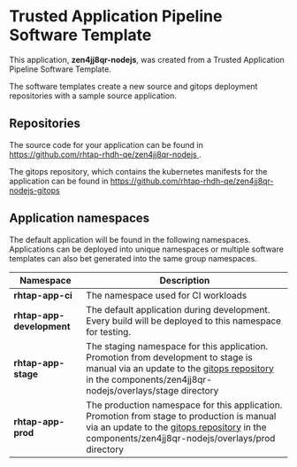 # Trusted Application Pipeline Software Template

This application, **zen4jj8qr-nodejs**, was created from a Trusted Application Pipeline Software Template.

The software templates create a new source and gitops deployment repositories with a sample source application. 

## Repositories

The source code for your application can be found in [https://github.com/rhtap-rhdh-qe/zen4jj8qr-nodejs ](https://github.com/rhtap-rhdh-qe/zen4jj8qr-nodejs ).
 
The gitops repository, which contains the kubernetes manifests for the application can be found in 
[https://github.com/rhtap-rhdh-qe/zen4jj8qr-nodejs-gitops ](https://github.com/rhtap-rhdh-qe/zen4jj8qr-nodejs-gitops ) 

## Application namespaces 

The default application will be found in the following namespaces. Applications can be deployed into unique namespaces or multiple software templates can also bet generated into the same group namespaces.  

|  Namespace   |  Description   |  
| -------- | -------- |
| **rhtap-app-ci** | The namespace used for CI workloads |
| **rhtap-app-development** | The default application during development. Every build will be deployed to this namespace for testing. |
| **rhtap-app-stage** | The staging namespace for this application. Promotion from development to stage is manual via an update to the [gitops repository](https://github.com/rhtap-rhdh-qe/zen4jj8qr-nodejs-gitops ) in the components/zen4jj8qr-nodejs/overlays/stage directory |
| **rhtap-app-prod** | The production namespace for this application. Promotion from stage to production is manual via an update to the [gitops repository](https://github.com/rhtap-rhdh-qe/zen4jj8qr-nodejs-gitops ) in the components/zen4jj8qr-nodejs/overlays/prod directory |